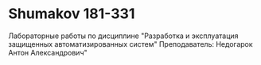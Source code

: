 # Shumakov 181-331
Лабораторные работы по дисциплине "Разработка и эксплуатация защищенных автоматизированных систем"
Преподаватель: Недогарок Антон Александрович"
